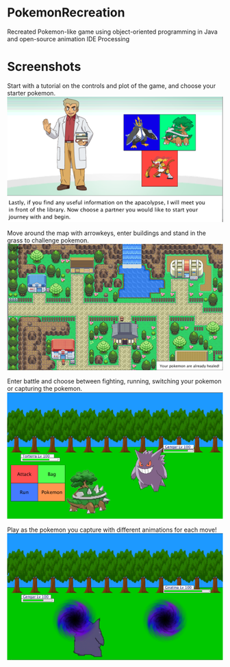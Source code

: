# PokemonRecreation
Recreated Pokemon-like game using object-oriented programming in Java and open-source animation IDE Processing

# Screenshots
Start with a tutorial on the controls and plot of the game, and choose your starter pokemon. 
![](Screenshots/Tutorial_screenshot.png)

Move around the map with arrowkeys, enter buildings and stand in the grass to challenge pokemon. 
![](Screenshots/Map_screenshot.png)

Enter battle and choose between fighting, running, switching your pokemon or capturing the pokemon. 
![](Screenshots/Battle_screenshot.png)

Play as the pokemon you capture with different animations for each move! 
![](Screenshots/Battle2_screenshot.png)
